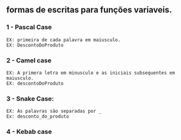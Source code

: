 ## formas de escritas para funções  variaveis.
### 1 - Pascal Case
    EX: primeira de cada palavra em maiusculo.
    EX: DescontoDoProduto

### 2 - Camel case
    EX: A primera letra em minusculo e as iniciais subsequentes em maiusculo.
    EX: descontoDoProduto

### 3 - Snake Case: 
    EX: As palavras são separadas por _
    Ex: desconto_do_produto

### 4 - Kebab case        